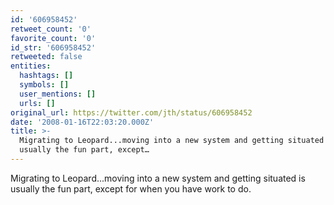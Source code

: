 ```yaml
---
id: '606958452'
retweet_count: '0'
favorite_count: '0'
id_str: '606958452'
retweeted: false
entities:
  hashtags: []
  symbols: []
  user_mentions: []
  urls: []
original_url: https://twitter.com/jth/status/606958452
date: '2008-01-16T22:03:20.000Z'
title: >-
  Migrating to Leopard...moving into a new system and getting situated is
  usually the fun part, except…
---
```


Migrating to Leopard...moving into a new system and getting situated is usually the fun part, except for when you have work to do.
